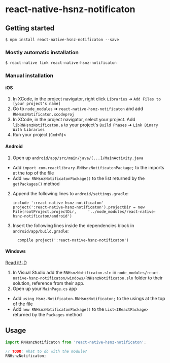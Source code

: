 
# react-native-hsnz-notificaton

## Getting started

`$ npm install react-native-hsnz-notificaton --save`

### Mostly automatic installation

`$ react-native link react-native-hsnz-notificaton`

### Manual installation


#### iOS

1. In XCode, in the project navigator, right click `Libraries` ➜ `Add Files to [your project's name]`
2. Go to `node_modules` ➜ `react-native-hsnz-notificaton` and add `RNHsnzNotificaton.xcodeproj`
3. In XCode, in the project navigator, select your project. Add `libRNHsnzNotificaton.a` to your project's `Build Phases` ➜ `Link Binary With Libraries`
4. Run your project (`Cmd+R`)<

#### Android

1. Open up `android/app/src/main/java/[...]/MainActivity.java`
  - Add `import com.reactlibrary.RNHsnzNotificatonPackage;` to the imports at the top of the file
  - Add `new RNHsnzNotificatonPackage()` to the list returned by the `getPackages()` method
2. Append the following lines to `android/settings.gradle`:
  	```
  	include ':react-native-hsnz-notificaton'
  	project(':react-native-hsnz-notificaton').projectDir = new File(rootProject.projectDir, 	'../node_modules/react-native-hsnz-notificaton/android')
  	```
3. Insert the following lines inside the dependencies block in `android/app/build.gradle`:
  	```
      compile project(':react-native-hsnz-notificaton')
  	```

#### Windows
[Read it! :D](https://github.com/ReactWindows/react-native)

1. In Visual Studio add the `RNHsnzNotificaton.sln` in `node_modules/react-native-hsnz-notificaton/windows/RNHsnzNotificaton.sln` folder to their solution, reference from their app.
2. Open up your `MainPage.cs` app
  - Add `using Hsnz.Notificaton.RNHsnzNotificaton;` to the usings at the top of the file
  - Add `new RNHsnzNotificatonPackage()` to the `List<IReactPackage>` returned by the `Packages` method


## Usage
```javascript
import RNHsnzNotificaton from 'react-native-hsnz-notificaton';

// TODO: What to do with the module?
RNHsnzNotificaton;
```
  
